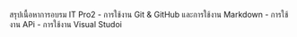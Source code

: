 สรุปเนื้อหาการอบรม IT Pro2 
    - การใช้งาน Git & GitHub และการใช้งาน Markdown
    - การใช้งาน APi
    - การใช้งาน Visual Studoi
